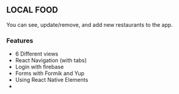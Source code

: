 ## LOCAL FOOD

You can see, update/remove, and add new restaurants to the app.


### Features

- 6 Different views
- React Navigation (with tabs)
- Login with firebase
- Forms with Formik and Yup
- Using React Native Elements
- 
<!-- - Geolocalization (and Maps)
 -->